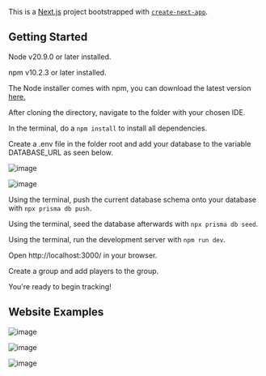 This is a [Next.js](https://nextjs.org/) project bootstrapped with [`create-next-app`](https://github.com/vercel/next.js/tree/canary/packages/create-next-app).

## Getting Started

Node v20.9.0 or later installed.

npm v10.2.3 or later installed.

The Node installer comes with npm, you can download the latest version [here.](https://nodejs.org/en/download/)

After cloning the directory, navigate to the folder with your chosen IDE.

In the terminal, do a `npm install` to install all dependencies.

Create a .env file in the folder root and add your database to the variable DATABASE_URL as seen below.

![image](https://github.com/zurovirus/savage-loot-tracker/assets/128162169/e67f3018-6905-45b8-8966-8bb501bdec99)

![image](https://github.com/zurovirus/savage-loot-tracker/assets/128162169/463d709c-91bd-423e-a841-43706d89a197)

Using the terminal, push the current database schema onto your database with `npx prisma db push`.

Using the terminal, seed the database afterwards with `npx prisma db seed`.

Using the terminal, run the development server with `npm run dev`.

Open http://localhost:3000/ in your browser.

Create a group and add players to the group.

You're ready to begin tracking!

## Website Examples

![image](https://github.com/zurovirus/savage-loot-tracker/assets/128162169/5d7f8284-e804-458e-b68c-5b9775599cd6)

![image](https://github.com/zurovirus/savage-loot-tracker/assets/128162169/83af67d4-0aa5-4ba4-ad81-6ab8bf6e1737)

![image](https://github.com/zurovirus/savage-loot-tracker/assets/128162169/ec4ee089-fbc5-4232-9da9-f2d87b081c84)


